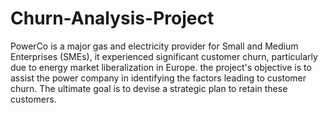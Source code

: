 # Churn-Analysis-Project
PowerCo is a major gas and electricity provider for Small and Medium Enterprises (SMEs), it experienced significant customer churn, particularly due to energy market liberalization in Europe.
the project's objective is to assist the power company in identifying the factors leading to customer churn. The ultimate goal is to devise a strategic plan to retain these customers.
